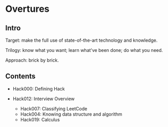 # Overtures

## Intro
Target: make the full use of state-of-the-art technology and knowledge.

Trilogy:
know what you want;
learn what've been done;
do what you need.

Approach: brick by brick.

## Contents

* Hack000: Defining Hack

* Hack012: Interview Overview
  * Hack007: Classifying LeetCode
  * Hack004: Knowing data structure and algorithm
  * Hack019: Calculus
<!-- Hack005: Mathematics -->
<!-- Hack006: Software design/development pattern -->
<!-- Hack009: OO Programming -->


<!--
  Hack001: Mastering Markdown -> Writing on GitHub
  Hack008: Atom Shortcuts
  Hack010: Pandas
  Hack011: Mac
  Hack013: DrawByCoding
  Hack014: GetGit
  Hack015: RE
  Hack016: Writing Formula
  Hack017: Math Resources
  Hack018: Excel
-->

<!--
Hack002: Interesting Bugs
Hack003: Fuzzy Match -> Matching Strings -->
